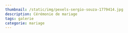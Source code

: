 ```yaml
---
thumbnail: /static/img/pexels-sergio-souza-1779414.jpg
description: Cérémonie de mariage
tags: galerie
categorie: mariage
---
```

